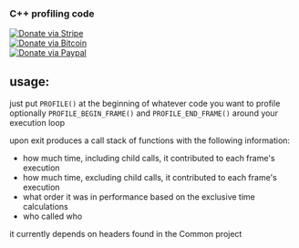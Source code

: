### C++ profiling code

[![Donate via Stripe](https://img.shields.io/badge/Donate-Stripe-green.svg)](https://buy.stripe.com/00gbJZ0OdcNs9zi288)<br>
[![Donate via Bitcoin](https://img.shields.io/badge/Donate-Bitcoin-green.svg)](bitcoin:37fsp7qQKU8XoHZGRQvVzQVP8FrEJ73cSJ)<br>
[![Donate via Paypal](https://img.shields.io/badge/Donate-Paypal-green.svg)](https://buy.stripe.com/00gbJZ0OdcNs9zi288)

## usage:

just put `PROFILE()` at the beginning of whatever code you want to profile
optionally `PROFILE_BEGIN_FRAME()` and `PROFILE_END_FRAME()` around your execution loop

upon exit produces a call stack of functions with the following information:
- how much time, including child calls, it contributed to each frame's execution
- how much time, excluding child calls, it contributed to each frame's execution
- what order it was in performance based on the exclusive time calculations
- who called who

it currently depends on headers found in the Common project
